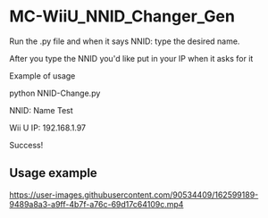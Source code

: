 # MC-WiiU_NNID_Changer_Gen
Run the .py file and when it says NNID: type the desired name.

After you type the NNID you'd like put in your IP when it asks for it

Example of usage

python NNID-Change.py

NNID: Name Test

Wii U IP: 192.168.1.97

Success!

## Usage example

https://user-images.githubusercontent.com/90534409/162599189-9489a8a3-a9ff-4b7f-a76c-69d17c64109c.mp4

